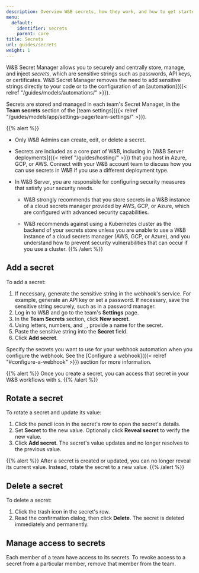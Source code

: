 ```yaml
---
description: Overview W&B secrets, how they work, and how to get started using them.
menu:
  default:
    identifier: secrets
    parent: core
title: Secrets
url: guides/secrets
weight: 1
---
```


W&B Secret Manager allows you to securely and centrally store, manage, and inject _secrets_, which are sensitive strings such as passwords, API keys, or certificates. W&B Secret Manager removes the need to add sensitive strings directly to your code or to the configuration of an [automation]({{< relref "/guides/models/automations/" >}}).

Secrets are stored and managed in each team's Secret Manager, in the **Team secrets** section of the [team settings]({{< relref "/guides/models/app/settings-page/team-settings/" >}}).

{{% alert %}}
* Only W&B Admins can create, edit, or delete a secret.
* Secrets are included as a core part of W&B, including in [W&B Server deployments]({{< relref "/guides/hosting/" >}}) that you host in Azure, GCP, or AWS. Connect with your W&B account team to discuss how you can use secrets in W&B if you use a different deployment type.
* In W&B Server, you are responsible for configuring security measures that satisfy your security needs. 

  - W&B strongly recommends that you store secrets in a W&B instance of a cloud secrets manager provided by AWS, GCP, or Azure, which are configured with advanced security capabilities.

  - W&B recommends against using a Kubernetes cluster as the backend of your secrets store unless you are unable to use a W&B instance of a cloud secrets manager (AWS, GCP, or Azure), and you understand how to prevent security vulnerabilities that can occur if you use a cluster.
{{% /alert %}}

## Add a secret
To add a secret:

1. If necessary, generate the sensitive string in the webhook's service. For example, generate an API key or set a password. If necessary, save the sensitive string securely, such as in a password manager.
1. Log in to W&B and go to the team's **Settings** page.
1. In the **Team Secrets** section, click **New secret**.
1. Using letters, numbers, and `_`, provide a name for the secret.
1. Paste the sensitive string into the **Secret** field.
1. Click **Add secret**.

Specify the secrets you want to use for your webhook automation when you configure the webhook. See the [Configure a webhook]({{< relref "#configure-a-webhook" >}}) section for more information. 

{{% alert %}}
Once you create a secret, you can access that secret in your W&B workflows with `$`.
{{% /alert %}}

## Rotate a secret
To rotate a secret and update its value:
1. Click the pencil icon in the secret's row to open the secret's details.
1. Set **Secret** to the new value. Optionally click **Reveal secret** to verify the new value.
1. Click **Add secret**. The secret's value updates and no longer resolves to the previous value.

{{% alert %}}
After a secret is created or updated, you can no longer reveal its current value. Instead, rotate the secret to a new value.
{{% /alert %}}

## Delete a secret
To delete a secret:
1. Click the trash icon in the secret's row.
1. Read the confirmation dialog, then click **Delete**. The secret is deleted immediately and permanently.

## Manage access to secrets
Each member of a team have access to its secrets. To revoke access to a secret from a particular member, remove that member from the team.